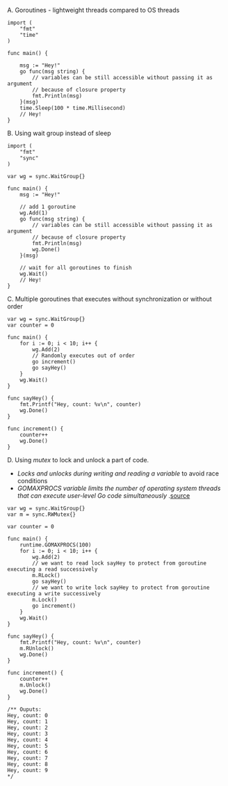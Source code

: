 A. Goroutines - lightweight threads compared to OS threads

```
import (
	"fmt"
	"time"
)

func main() {

	msg := "Hey!"
	go func(msg string) {
		// variables can be still accessible without passing it as argument
		// because of closure property
		fmt.Println(msg)
	}(msg)
	time.Sleep(100 * time.Millisecond)
	// Hey!
}
```

B. Using wait group instead of sleep

```
import (
	"fmt"
	"sync"
)

var wg = sync.WaitGroup{}

func main() {
	msg := "Hey!"

    // add 1 goroutine
	wg.Add(1)
	go func(msg string) {
		// variables can be still accessible without passing it as argument
		// because of closure property
		fmt.Println(msg)
		wg.Done()
	}(msg)

    // wait for all goroutines to finish
	wg.Wait()
	// Hey!
}
```

C. Multiple goroutines that executes without synchronization or without order

```
var wg = sync.WaitGroup{}
var counter = 0

func main() {
	for i := 0; i < 10; i++ {
		wg.Add(2)
		// Randomly executes out of order
		go increment()
		go sayHey()
	}
	wg.Wait()
}

func sayHey() {
	fmt.Printf("Hey, count: %v\n", counter)
	wg.Done()
}

func increment() {
	counter++
	wg.Done()
}
```

D. Using _mutex_ to lock and unlock a part of code.

- _Locks and unlocks during writing and reading a variable_ to avoid race conditions
- _GOMAXPROCS variable limits the number of operating system threads that can execute user-level Go code simultaneously_
  .[source](https://golang.org/pkg/runtime/#GOMAXPROCS)

```
var wg = sync.WaitGroup{}
var m = sync.RWMutex{}

var counter = 0

func main() {
	runtime.GOMAXPROCS(100)
	for i := 0; i < 10; i++ {
		wg.Add(2)
		// we want to read lock sayHey to protect from goroutine executing a read successively
		m.RLock()
		go sayHey()
		// we want to write lock sayHey to protect from goroutine executing a write successively
		m.Lock()
		go increment()
	}
	wg.Wait()
}

func sayHey() {
	fmt.Printf("Hey, count: %v\n", counter)
	m.RUnlock()
	wg.Done()
}

func increment() {
	counter++
	m.Unlock()
	wg.Done()
}

/** Ouputs:
Hey, count: 0
Hey, count: 1
Hey, count: 2
Hey, count: 3
Hey, count: 4
Hey, count: 5
Hey, count: 6
Hey, count: 7
Hey, count: 8
Hey, count: 9
*/
```
